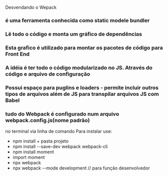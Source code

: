 Desvendando o Wepack

### é uma ferramenta conhecida como static modele bundler
### Lê todo o código e monta um gráfico de dependências
### Esta grafico é utilizado para montar os pacotes de código para Front End
### A idéia é ter todo o código modularizado no JS. Através do código e arquivo de configuração
### Possui espaço para puglins e loaders - permite incluir outros tipos de arquivos além de JS para transpilar arquivos JS com Babel
### tudo do Webpack é configurado num arquivo webpack.config.js(nome padrão)

no terminal via linha de comando
  Para instalar use:
  * npm install + pasta projeto
  * npm install --save-dev webpack webpack-cli
  * npm install moment
  * import moment 
  * npx webpack
  * npx webpack --mode development // para função desenvolvedor